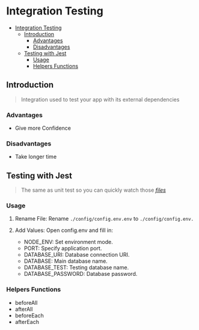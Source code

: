 # Integration Testing

<!-- TOC -->

-   [Integration Testing](#integration-testing)
    -   [Introduction](#introduction)
        -   [Advantages](#advantages)
        -   [Disadvantages](#disadvantages)
    -   [Testing with Jest](#testing-with-jest)
        -   [Usage](#usage)
        -   [Helpers Functions](#helpers-functions)

<!-- /TOC -->

## Introduction

> Integration used to test your app with its external dependencies

### Advantages

-   Give more Confidence

### Disadvantages

-   Take longer time

## Testing with Jest

> The same as unit test so you can quickly watch those _[files](./tests/integration/)_

### Usage

1. Rename File: Rename `./config/config.env.env` to `./config/config.env.`

2. Add Values: Open config.env and fill in:
    - NODE_ENV: Set environment mode.
    - PORT: Specify application port.
    - DATABASE_URI: Database connection URI.
    - DATABASE: Main database name.
    - DATABASE_TEST: Testing database name.
    - DATABASE_PASSWORD: Database password.

### Helpers Functions

-   beforeAll
-   afterAll
-   beforeEach
-   afterEach
